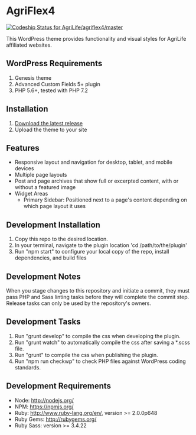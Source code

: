# AgriFlex4
[![Codeship Status for AgriLife/agriflex4/master](https://app.codeship.com/projects/084f08f0-b3b0-0136-4070-6a06c3a18961/status?branch=master)](https://app.codeship.com/projects/311058)

This WordPress theme provides functionality and visual styles for AgriLife affiliated websites.

## WordPress Requirements

1. Genesis theme
2. Advanced Custom Fields 5+ plugin
3. PHP 5.6+, tested with PHP 7.2

## Installation

1. [Download the latest release](https://github.com/agrilife/agriflex4/releases/latest)
2. Upload the theme to your site

## Features

* Responsive layout and navigation for desktop, tablet, and mobile devices
* Multiple page layouts
* Post and page archives that show full or excerpted content, with or without a featured image
* Widget Areas
    * Primary Sidebar: Positioned next to a page's content depending on which page layout it uses

## Development Installation

1. Copy this repo to the desired location.
2. In your terminal, navigate to the plugin location 'cd /path/to/the/plugin'
3. Run "npm start" to configure your local copy of the repo, install dependencies, and build files

## Development Notes

When you stage changes to this repository and initiate a commit, they must pass PHP and Sass linting tasks before they will complete the commit step. Release tasks can only be used by the repository's owners.

## Development Tasks

1. Run "grunt develop" to compile the css when developing the plugin.
2. Run "grunt watch" to automatically compile the css after saving a *.scss file.
3. Run "grunt" to compile the css when publishing the plugin.
4. Run "npm run checkwp" to check PHP files against WordPress coding standards.

## Development Requirements

* Node: http://nodejs.org/
* NPM: https://npmjs.org/
* Ruby: http://www.ruby-lang.org/en/, version >= 2.0.0p648
* Ruby Gems: http://rubygems.org/
* Ruby Sass: version >= 3.4.22

